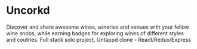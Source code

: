 # Uncorkd

Discover and share awesome wines, wineries and venues with your fellow wine snobs, while earning badges for exploring wines of different styles and coutries. 
Full stack solo project, Untappd clone - React/Redux/Express
